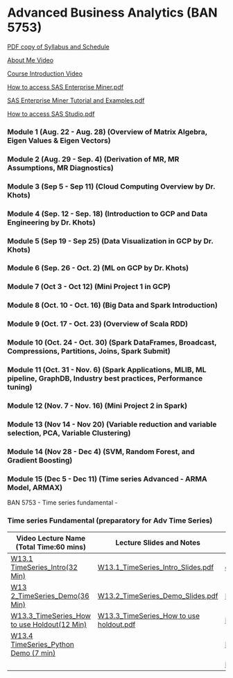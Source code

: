 # Advanced Business Analytics (BAN 5753) 

[PDF copy of Syllabus and Schedule ](https://github.com/mosesmarin/MSBAnDS/blob/main/BAN-5753/Fall22_BAN%205753_OL%20and%20NOLSyllabus_Tentative.pdf)

[About Me Video](https://youtu.be/b5BKm-xoPEU)


[Course Introduction Video](https://youtu.be/ts34kkq85v8)

[How to access SAS Enterprise Miner.pdf](https://github.com/mosesmarin/MSBAnDS/blob/main/BAN-5753/How%20to%20access%20SAS%20Enterprise%20Miner.pdf)

[SAS Enterprise Miner Tutorial and Examples.pdf](https://github.com/mosesmarin/MSBAnDS/blob/main/BAN-5753/SAS%20Enterprise%20Miner%20Tutorial%20and%20Examples.pdf)

[How to access SAS Studio.pdf](https://github.com/mosesmarin/MSBAnDS/blob/main/BAN-5753/How%20to%20access%20SAS%20Studio-1.pdf)


### Module 1 (Aug. 22 - Aug. 28) (Overview of Matrix Algebra, Eigen Values & Eigen Vectors)




###  Module 2 (Aug. 29 - Sep. 4) (Derivation of MR, MR Assumptions, MR Diagnostics)


###  Module 3 (Sep 5 - Sep 11) (Cloud Computing Overview by Dr. Khots)



### Module 4 (Sep. 12 - Sep. 18) (Introduction to GCP and Data Engineering by Dr. Khots)



### Module 5 (Sep 19 - Sep 25) (Data Visualization in GCP by Dr. Khots)



### Module 6 (Sep. 26 - Oct. 2) (ML on GCP by Dr. Khots)



### Module 7 (Oct 3 - Oct 12) (Mini Project 1 in GCP)


###  Module 8 (Oct. 10 - Oct. 16) (Big Data and Spark Introduction)


### Module 9 (Oct. 17 - Oct. 23) (Overview of Scala RDD)


### Module 10 (Oct. 24 - Oct. 30) (Spark DataFrames, Broadcast, Compressions, Partitions, Joins, Spark Submit)



###  Module 11 (Oct. 31 - Nov. 6) (Spark Applications, MLIB, ML pipeline, GraphDB, Industry best practices, Performance tuning)



###  Module 12 (Nov. 7 - Nov. 16) (Mini Project 2 in Spark)



### Module 13 (Nov 14 - Nov 20) (Variable reduction and variable selection, PCA, Variable Clustering)


###  Module 14 (Nov 28 - Dec 4) (SVM, Random Forest, and Gradient Boosting)


### Module 15 (Dec 5 - Dec 11) (Time series Advanced - ARMA Model, ARMAX)



BAN 5753 - Time series fundamental - 

### Time series Fundamental (preparatory for Adv Time Series)

|Video Lecture Name (Total Time:60  mins) |	Lecture Slides and Notes 	| Data, SAS, R, Python Code Files|
| ----------- | ----------- | ----------- |
|[W13.1 TimeSeries_Intro(32 Min)](https://youtu.be/0YDmGFnyqNs) |	[W13.1_TimeSeries_Intro_Slides.pdf](https://github.com/mosesmarin/MSBAnDS/blob/main/BAN-5753/W13.1_TimeSeries_Intro_Slides.pdf) | [ecommerce.sas7bdat](https://github.com/mosesmarin/MSBAnDS/blob/main/BAN-5753/ecommerce.sas7bdat)|
|[W13 2_TimeSeries_Demo(36 Min)](https://youtu.be/BOuLPXxogu0)  |	[W13.2_TimeSeries_Demo_Slides.pdf](https://github.com/mosesmarin/MSBAnDS/blob/main/BAN-5753/W13.2_TimeSeries_Demo_Slides.pdf)  | [Program1_ESM_Models.sas](https://github.com/mosesmarin/MSBAnDS/blob/main/BAN-5753/Program1_ESM_Models.sas)|
|[W13.3_TimeSeries_How to use Holdout(12 Min)](https://youtu.be/TSwe-Jn-zK0) |	[W13.3_TimeSeries_How to use holdout.pdf](https://github.com/mosesmarin/MSBAnDS/blob/main/BAN-5753/W13.3_TimeSeries_How%20to%20use%20holdout.pdf) |	[Program2_ESM_Models.sas](https://github.com/mosesmarin/MSBAnDS/blob/main/BAN-5753/Program2_ESM_Models.sas)|
|[W13.4 TimeSeries_Python Demo (7 min)]()        |	                                |[BAN5753_Week13_Python_Code.pdf](https://github.com/mosesmarin/MSBAnDS/blob/main/BAN-5753/BAN5753_Week13_Python_Code.pdf) | 
|                                            |                                 | [BAN5753_Week13_ R_Code.pdf](https://github.com/mosesmarin/MSBAnDS/blob/main/BAN-5753/BAN5753_Week13_%20R_Code.pdf) |





